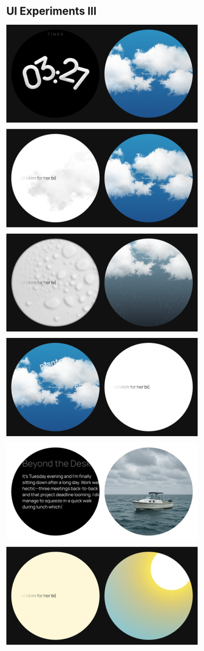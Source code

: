 # UI Experiments III

![](../../00-09%20Resources/09%20Assets/Home%20-%20Dual%20-%201.png)

![](../../00-09%20Resources/09%20Assets/Home%20-%20Dual%20-%202.png)

![](../../00-09%20Resources/09%20Assets/Home%20-%20Dual%20-%203.png)

![](../../00-09%20Resources/09%20Assets/Home%20-%20Dual%20-%204.png)

![](../../00-09%20Resources/09%20Assets/Home%20-%20Dual%20-%205.png)

![](../../00-09%20Resources/09%20Assets/Home%20-%20Dual%20-%206.png)